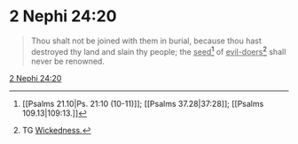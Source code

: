 # 2 Nephi 24:20

> Thou shalt not be joined with them in burial, because thou hast destroyed thy land and slain thy people; the <u>seed</u>[^a] of <u>evil-doers</u>[^b] shall never be renowned.

[2 Nephi 24:20](https://www.churchofjesuschrist.org/study/scriptures/bofm/2-ne/24?lang=eng&id=p20#p20)


[^a]: [[Psalms 21.10|Ps. 21:10 (10-11)]]; [[Psalms 37.28|37:28]]; [[Psalms 109.13|109:13.]]
[^b]: TG [Wickedness.](https://www.churchofjesuschrist.org/study/scriptures/tg/wickedness?lang=eng)
